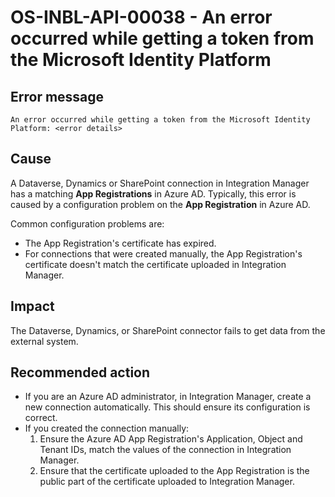 ﻿---
summary: Recomended actions for the error "An error occurred while getting a token from the Microsoft Identity Platform" in Integration Builder.
tags:
locale: en-us
guid: 70184542-5898-4a4d-aac5-13733efe603a
app_type: traditional web apps, mobile apps, reactive web apps
---

# OS-INBL-API-00038 - An error occurred while getting a token from the Microsoft Identity Platform

## Error message

`An error occurred while getting a token from the Microsoft Identity Platform: <error details>`

## Cause

A Dataverse, Dynamics or SharePoint connection in Integration Manager has a matching **App Registrations** in Azure AD. Typically, this error is caused by a configuration problem on the **App Registration** in Azure AD.

Common configuration problems are:

* The App Registration's certificate has expired.
* For connections that were created manually, the App Registration's certificate doesn't match the certificate uploaded in Integration Manager.

## Impact

The Dataverse, Dynamics, or SharePoint connector fails to get data from the external system.

## Recommended action

* If you are an Azure AD administrator, in Integration Manager, create a new connection automatically. This should ensure its configuration is correct.
* If you created the connection manually:
	1. Ensure the Azure AD App Registration's Application, Object and Tenant IDs, match the values of the connection in Integration Manager.
	1. Ensure that the certificate uploaded to the App Registration is the public part of the certificate uploaded to Integration Manager.
